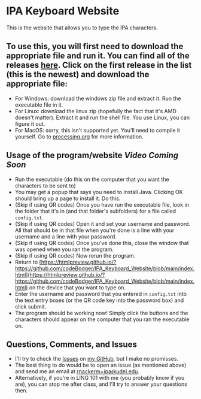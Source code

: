 # IPA Keyboard Website
This is the website that allows you to type the IPA characters.  

## To use this, you will first need to download the appropriate file and run it.  You can find all of the releases [here](https://github.com/codeBodger/IPA_Keyboard_Client_with_Robot/releases).  Click on the first release in the list (this is the newest) and download the appropriate file:
- For Windows: download the windows zip file and extract it.  Run the executable file in it.  
- For Linux: download the linux zip (hopefully the fact that it's AMD doesn't matter).  Extract it and run the shell file.  You use Linux, you can figure it out.  
- For MacOS: sorry, this isn't supported yet.  You'll need to compile it yourself.  Go to [processing.org](processing.org) for more information.  

## Usage of the program/website _Video Coming Soon_
- Run the executable (do this on the computer that you want the characters to be sent to)
- You may get a popup that says you need to install Java.  Clicking OK should bring up a page to install it.  Do this.  
- (Skip if using QR codes) Once you have run the executable file, look in the folder that it's in (and that folder's subfolders) for a file called `config.txt`.
- (Skip if using QR codes) Open it and set your username and password.  All that should be in that file when you're done is a line with your username and a line with your password.  
- (Skip if using QR codes) Once you've done this, close the window that was opened when you ran the program.
- (Skip if using QR codes) Now rerun the program.
- Return to [https://htmlpreview.github.io/?https://github.com/codeBodger/IPA_Keyboard_Website/blob/main/index.html](https://htmlpreview.github.io/?https://github.com/codeBodger/IPA_Keyboard_Website/blob/main/index.html) on the device that you want to type on.
- Enter the username and password that you entered in `config.txt` into the text entry boxes (or the QR code key into the password box) and click submit.
- The program should be working now!  Simply click the buttons and the characters should appear on the computer that you ran the executable on.

## Questions, Comments, and Issues
- I'll try to check the [Issues](https://github.com/codeBodger/IPA_Keyboard_Client_with_Robot/issues) on [my GitHub](https://github.com/codeBodger), but I make no promisses.  
- The best thing to do would be to open an issue (as mentioned above) and send me an email at [rnackerm+ipa@udel.edu](rnackerm+ipa@udel.edu).  
- Alternatively, if you're in LING 101 with me (you probably know if you are), you can stop me after class, and I'll try to answer your questions then.
